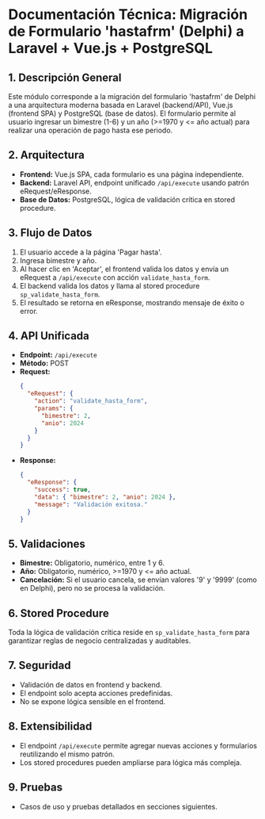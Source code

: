 # Documentación Técnica: Migración de Formulario 'hastafrm' (Delphi) a Laravel + Vue.js + PostgreSQL

## 1. Descripción General
Este módulo corresponde a la migración del formulario 'hastafrm' de Delphi a una arquitectura moderna basada en Laravel (backend/API), Vue.js (frontend SPA) y PostgreSQL (base de datos). El formulario permite al usuario ingresar un bimestre (1-6) y un año (>=1970 y <= año actual) para realizar una operación de pago hasta ese periodo.

## 2. Arquitectura
- **Frontend:** Vue.js SPA, cada formulario es una página independiente.
- **Backend:** Laravel API, endpoint unificado `/api/execute` usando patrón eRequest/eResponse.
- **Base de Datos:** PostgreSQL, lógica de validación crítica en stored procedure.

## 3. Flujo de Datos
1. El usuario accede a la página 'Pagar hasta'.
2. Ingresa bimestre y año.
3. Al hacer clic en 'Aceptar', el frontend valida los datos y envía un eRequest a `/api/execute` con acción `validate_hasta_form`.
4. El backend valida los datos y llama al stored procedure `sp_validate_hasta_form`.
5. El resultado se retorna en eResponse, mostrando mensaje de éxito o error.

## 4. API Unificada
- **Endpoint:** `/api/execute`
- **Método:** POST
- **Request:**
  ```json
  {
    "eRequest": {
      "action": "validate_hasta_form",
      "params": {
        "bimestre": 2,
        "anio": 2024
      }
    }
  }
  ```
- **Response:**
  ```json
  {
    "eResponse": {
      "success": true,
      "data": { "bimestre": 2, "anio": 2024 },
      "message": "Validación exitosa."
    }
  }
  ```

## 5. Validaciones
- **Bimestre:** Obligatorio, numérico, entre 1 y 6.
- **Año:** Obligatorio, numérico, >=1970 y <= año actual.
- **Cancelación:** Si el usuario cancela, se envían valores '9' y '9999' (como en Delphi), pero no se procesa la validación.

## 6. Stored Procedure
Toda la lógica de validación crítica reside en `sp_validate_hasta_form` para garantizar reglas de negocio centralizadas y auditables.

## 7. Seguridad
- Validación de datos en frontend y backend.
- El endpoint solo acepta acciones predefinidas.
- No se expone lógica sensible en el frontend.

## 8. Extensibilidad
- El endpoint `/api/execute` permite agregar nuevas acciones y formularios reutilizando el mismo patrón.
- Los stored procedures pueden ampliarse para lógica más compleja.

## 9. Pruebas
- Casos de uso y pruebas detallados en secciones siguientes.
